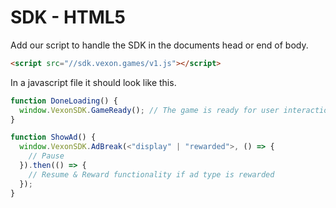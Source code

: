 # SDK - HTML5

Add our script to handle the SDK in the documents head or end of body.

```html
<script src="//sdk.vexon.games/v1.js"></script>
```

In a javascript file it should look like this.

```javascript
function DoneLoading() {
  window.VexonSDK.GameReady(); // The game is ready for user interaction
}

function ShowAd() {
  window.VexonSDK.AdBreak(<"display" | "rewarded">, () => {
    // Pause
  }).then(() => {
    // Resume & Reward functionality if ad type is rewarded
  });
}
```
